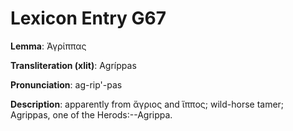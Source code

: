 # Lexicon Entry G67

**Lemma**: Ἀγρίππας

**Transliteration (xlit)**: Agríppas

**Pronunciation**: ag-rip'-pas

**Description**:
apparently from ἄγριος and ἵππος; wild-horse tamer; Agrippas, one of the Herods:--Agrippa.
